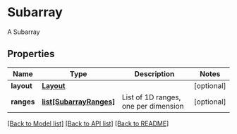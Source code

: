 # Subarray

A Subarray
## Properties
Name | Type | Description | Notes
------------ | ------------- | ------------- | -------------
**layout** | [**Layout**](Layout.md) |  | [optional] 
**ranges** | [**list[SubarrayRanges]**](SubarrayRanges.md) | List of 1D ranges, one per dimension | [optional] 

[[Back to Model list]](../README.md#documentation-for-models) [[Back to API list]](../README.md#documentation-for-api-endpoints) [[Back to README]](../README.md)


